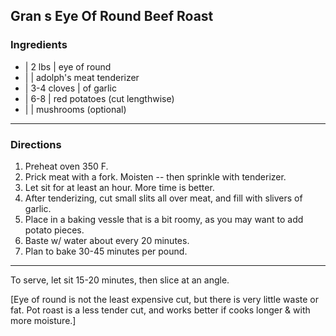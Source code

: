 ## Gran s Eye Of Round Beef Roast

### Ingredients

* | 2 lbs      | eye of round
* |            | adolph's meat tenderizer
* | 3-4 cloves | of garlic
* | 6-8        | red potatoes (cut lengthwise)
* |            | mushrooms (optional)

---

### Directions

1. Preheat oven 350 F.
1. Prick meat with a fork. Moisten -- then sprinkle with tenderizer.
1. Let sit for at least an hour. More time is better.
1. After tenderizing, cut small slits all over meat, and fill with slivers of garlic.
1. Place in a baking vessle that is a bit roomy, as you may want to add potato pieces.
1. Baste w/ water about every 20 minutes.
1. Plan to bake 30-45 minutes per pound.

---

To serve, let sit 15-20 minutes, then slice at an angle.

[Eye of round is not the least expensive cut, but there is very little waste or fat. Pot roast is a less tender cut, and works better if cooks longer & with
more moisture.]
